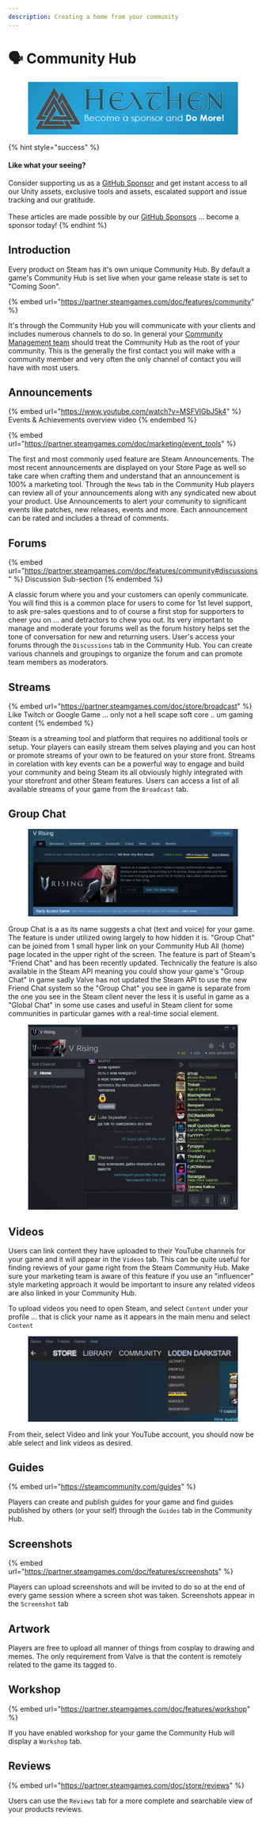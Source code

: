 ```yaml
---
description: Creating a home from your community
---
```


# 🗣 Community Hub

<figure><img src="../../../.gitbook/assets/512x128 Sponsor Banner.png" alt="Become a sponsor and Do More"><figcaption></figcaption></figure>

{% hint style="success" %}
#### Like what your seeing?

Consider supporting us as a [GitHub Sponsor](../../become-a-sponsor.md) and get instant access to all our Unity assets, exclusive tools and assets, escalated support and issue tracking and our gratitude.\
\
These articles are made possible by our [GitHub Sponsors](https://github.com/sponsors/heathen-engineering) ... become a sponsor today!
{% endhint %}

## Introduction

Every product on Steam has it's own unique Community Hub. By default a game's Community Hub is set live when your game release state is set to "Coming Soon".&#x20;

{% embed url="https://partner.steamgames.com/doc/features/community" %}

It's through the Community Hub you will communicate with your clients and includes numerous channels to do so. In general your [Community Management team](../sourcing/community.md) should treat the Community Hub as the root of your community. This is the generally the first contact you will make with a community member and very often the only channel of contact you will have with most users.

## Announcements

{% embed url="https://www.youtube.com/watch?v=MSFVlGbJ5k4" %}
Events & Achievements overview video
{% endembed %}

{% embed url="https://partner.steamgames.com/doc/marketing/event_tools" %}

The first and most commonly used feature are Steam Announcements. The most recent announcements are displayed on your Store Page as well so take care when crafting them and understand that an announcement is 100% a marketing tool. Through the `News` tab in the Community Hub players can review all of your announcements along with any syndicated new about your product. Use Announcements to alert your community to significant events like patches, new releases, events and more. Each announcement can be rated and includes a thread of comments.&#x20;

## Forums

{% embed url="https://partner.steamgames.com/doc/features/community#discussions" %}
Discussion Sub-section
{% endembed %}

A classic forum where you and your customers can openly communicate. You will find this is a common place for users to come for 1st level support, to ask pre-sales questions and to of course a first stop for supporters to cheer you on ... and detractors to chew you out. Its very important to manage and moderate your forums well as the forum history helps set the tone of conversation for new and returning users. User's access your forums through the `Discussions` tab in the Community Hub. You can create various channels and groupings to organize the forum and can promote team members as moderators.

## Streams

{% embed url="https://partner.steamgames.com/doc/store/broadcast" %}
Like Twitch or Google Game ... only not a hell scape soft core .. um gaming content
{% endembed %}

Steam is a streaming tool and platform that requires no additional tools or setup. Your players can easily stream them selves playing and you can host or promote streams of your own to be featured on your store front. Streams in corelation with key events can be a powerful way to engage and build your community and being Steam its all obviously highly integrated with your storefront and other Steam features. Users can access a list of all available streams of your game from the `Broadcast` tab.

## Group Chat

<figure><img src="../../../.gitbook/assets/image (4) (2).png" alt=""><figcaption></figcaption></figure>

Group Chat is a as its name suggests a chat (text and voice) for your game. The feature is under utilized owing largely to how hidden it is. "Group Chat" can be joined from 1 small hyper link on your Community Hub All (home) page located in the upper right of the screen. The feature is part of Steam's "Friend Chat" and has been recently updated. Technically the feature is also available in the Steam API meaning you could show your game's "Group Chat" in game sadly Valve has not updated the Steam API to use the new Friend Chat system so the "Group Chat" you see in game is separate from the one you see in the Steam client never the less it is useful in game as a "Global Chat" in some use cases and useful in Steam client for some communities in particular games with a real-time social element.

<figure><img src="../../../.gitbook/assets/image (111).png" alt=""><figcaption></figcaption></figure>

## Videos

Users can link content they have uploaded to their YouTube channels for your game and it will appear in the `Videos` tab. This can be quite useful for finding reviews of your game right from the Steam Community Hub. Make sure your marketing team is aware of this feature if you use an "influencer" style marketing approach it would be important to insure any related videos are also linked in your Community Hub.

To upload videos you need to open Steam, and select `Content` under your profile ... that is click your name as it appears in the main menu and select `Content`

<figure><img src="../../../.gitbook/assets/image (3) (1) (1).png" alt=""><figcaption></figcaption></figure>

From their, select Video and link your YouTube account, you should now be able select and link videos as desired.

## Guides

{% embed url="https://steamcommunity.com/guides" %}

Players can create and publish guides for your game and find guides published by others (or your self) through the `Guides` tab in the Community Hub.

## Screenshots

{% embed url="https://partner.steamgames.com/doc/features/screenshots" %}

Players can upload screenshots and will be invited to do so at the end of every game session where a screen shot was taken. Screenshots appear in the `Screenshot` tab

## Artwork

Players are free to upload all manner of things from cosplay to drawing and memes. The only requirement from Valve is that the content is remotely related to the game its tagged to.

## Workshop

{% embed url="https://partner.steamgames.com/doc/features/workshop" %}

If you have enabled workshop for your game the Community Hub will display a `Workshop` tab.

## Reviews

{% embed url="https://partner.steamgames.com/doc/store/reviews" %}

Users can use the `Reviews` tab for a more complete and searchable view of your products reviews.

